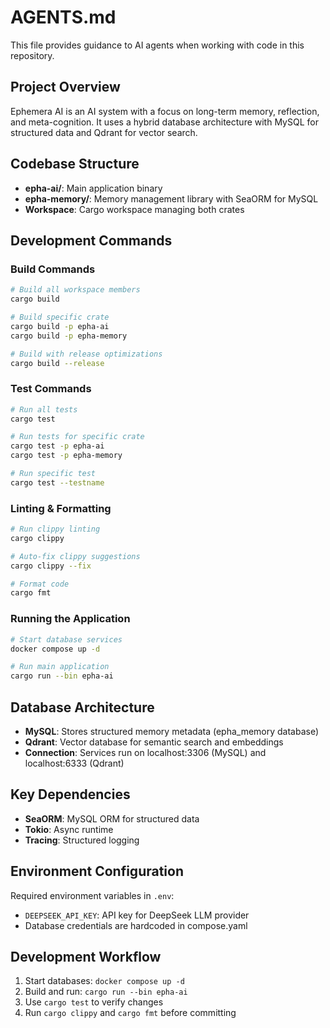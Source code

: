 # AGENTS.md

This file provides guidance to AI agents when working with code in this repository.

## Project Overview

Ephemera AI is an AI system with a focus on long-term memory, reflection, and meta-cognition. It uses a hybrid database architecture with MySQL for structured data and Qdrant for vector search.

## Codebase Structure

- **epha-ai/**: Main application binary
- **epha-memory/**: Memory management library with SeaORM for MySQL
- **Workspace**: Cargo workspace managing both crates

## Development Commands

### Build Commands
```bash
# Build all workspace members
cargo build

# Build specific crate
cargo build -p epha-ai
cargo build -p epha-memory

# Build with release optimizations
cargo build --release
```

### Test Commands
```bash
# Run all tests
cargo test

# Run tests for specific crate
cargo test -p epha-ai
cargo test -p epha-memory

# Run specific test
cargo test --testname
```

### Linting & Formatting
```bash
# Run clippy linting
cargo clippy

# Auto-fix clippy suggestions
cargo clippy --fix

# Format code
cargo fmt
```

### Running the Application
```bash
# Start database services
docker compose up -d

# Run main application
cargo run --bin epha-ai
```

## Database Architecture

- **MySQL**: Stores structured memory metadata (epha_memory database)
- **Qdrant**: Vector database for semantic search and embeddings
- **Connection**: Services run on localhost:3306 (MySQL) and localhost:6333 (Qdrant)

## Key Dependencies

- **SeaORM**: MySQL ORM for structured data
- **Tokio**: Async runtime
- **Tracing**: Structured logging

## Environment Configuration

Required environment variables in `.env`:
- `DEEPSEEK_API_KEY`: API key for DeepSeek LLM provider
- Database credentials are hardcoded in compose.yaml

## Development Workflow

1. Start databases: `docker compose up -d`
2. Build and run: `cargo run --bin epha-ai`
3. Use `cargo test` to verify changes
5. Run `cargo clippy` and `cargo fmt` before committing
